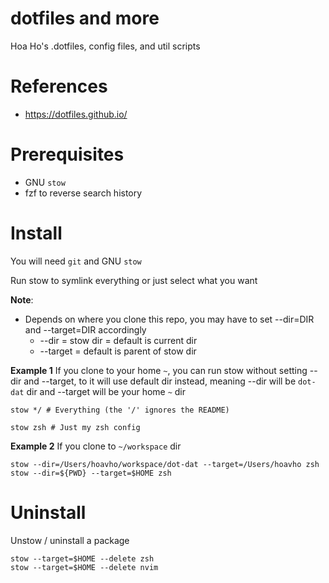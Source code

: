 # dotfiles and more
Hoa Ho's .dotfiles, config files, and util scripts

# References
- https://dotfiles.github.io/

# Prerequisites
- GNU `stow`
- fzf to reverse search history

# Install
You will need `git` and GNU `stow`

Run stow to symlink everything or just select what you want

**Note**:
- Depends on where you clone this repo, you may have to set --dir=DIR and --target=DIR accordingly
  - --dir = stow dir = default is current dir
  - --target = default is parent of stow dir

**Example 1**
If you clone to your home `~`, you can run stow without setting --dir and --target, to it will use default dir instead, meaning --dir will be `dot-dat` dir and --target will be your home `~` dir

```
stow */ # Everything (the '/' ignores the README)
```

```
stow zsh # Just my zsh config
```

**Example 2**
If you clone to `~/workspace` dir
```
stow --dir=/Users/hoavho/workspace/dot-dat --target=/Users/hoavho zsh
stow --dir=${PWD} --target=$HOME zsh
```

# Uninstall

Unstow / uninstall a package
```
stow --target=$HOME --delete zsh
stow --target=$HOME --delete nvim
```

